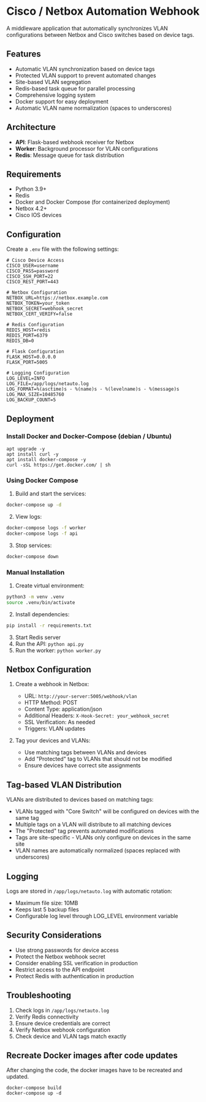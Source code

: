 # Cisco / Netbox Automation Webhook

A middleware application that automatically synchronizes VLAN configurations between Netbox and Cisco switches based on device tags.

## Features

- Automatic VLAN synchronization based on device tags
- Protected VLAN support to prevent automated changes
- Site-based VLAN segregation
- Redis-based task queue for parallel processing
- Comprehensive logging system
- Docker support for easy deployment
- Automatic VLAN name normalization (spaces to underscores)

## Architecture

- **API**: Flask-based webhook receiver for Netbox
- **Worker**: Background processor for VLAN configurations
- **Redis**: Message queue for task distribution

## Requirements

- Python 3.9+
- Redis
- Docker and Docker Compose (for containerized deployment)
- Netbox 4.2+
- Cisco IOS devices

## Configuration

Create a `.env` file with the following settings:

```env
# Cisco Device Access
CISCO_USER=username
CISCO_PASS=password
CISCO_SSH_PORT=22
CISCO_REST_PORT=443

# Netbox Configuration
NETBOX_URL=https://netbox.example.com
NETBOX_TOKEN=your_token
NETBOX_SECRET=webhook_secret
NETBOX_CERT_VERIFY=false

# Redis Configuration
REDIS_HOST=redis
REDIS_PORT=6379
REDIS_DB=0

# Flask Configuration
FLASK_HOST=0.0.0.0
FLASK_PORT=5005

# Logging Configuration
LOG_LEVEL=INFO
LOG_FILE=/app/logs/netauto.log
LOG_FORMAT=%(asctime)s - %(name)s - %(levelname)s - %(message)s
LOG_MAX_SIZE=10485760
LOG_BACKUP_COUNT=5
```

## Deployment

### Install Docker and Docker-Compose (debian / Ubuntu)

```apt update
apt upgrade -y
apt install curl -y
apt install docker-compose -y
curl -sSL https://get.docker.com/ | sh
```

### Using Docker Compose

1. Build and start the services:
```bash
docker-compose up -d
```

2. View logs:
```bash
docker-compose logs -f worker
docker-compose logs -f api
```

3. Stop services:
```bash
docker-compose down
```

### Manual Installation

1. Create virtual environment:
```bash
python3 -m venv .venv
source .venv/bin/activate
```

2. Install dependencies:
```bash
pip install -r requirements.txt
```

3. Start Redis server
4. Run the API: `python api.py`
5. Run the worker: `python worker.py`

## Netbox Configuration

1. Create a webhook in Netbox:
   - URL: `http://your-server:5005/webhook/vlan`
   - HTTP Method: POST
   - Content Type: application/json
   - Additional Headers: `X-Hook-Secret: your_webhook_secret`
   - SSL Verification: As needed
   - Triggers: VLAN updates

2. Tag your devices and VLANs:
   - Use matching tags between VLANs and devices
   - Add "Protected" tag to VLANs that should not be modified
   - Ensure devices have correct site assignments

## Tag-based VLAN Distribution

VLANs are distributed to devices based on matching tags:
- VLANs tagged with "Core Switch" will be configured on devices with the same tag
- Multiple tags on a VLAN will distribute to all matching devices
- The "Protected" tag prevents automated modifications
- Tags are site-specific - VLANs only configure on devices in the same site
- VLAN names are automatically normalized (spaces replaced with underscores)

## Logging

Logs are stored in `/app/logs/netauto.log` with automatic rotation:
- Maximum file size: 10MB
- Keeps last 5 backup files
- Configurable log level through LOG_LEVEL environment variable

## Security Considerations

- Use strong passwords for device access
- Protect the Netbox webhook secret
- Consider enabling SSL verification in production
- Restrict access to the API endpoint
- Protect Redis with authentication in production

## Troubleshooting

1. Check logs in `/app/logs/netauto.log`
2. Verify Redis connectivity
3. Ensure device credentials are correct
4. Verify Netbox webhook configuration
5. Check device and VLAN tags match exactly

## Recreate Docker images after code updates

After changing the code, the docker images have to be recreated and updated.

```docker-compose down
docker-compose build
docker-compose up -d
```